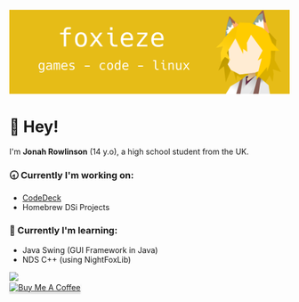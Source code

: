 ![Banner Image (Senko San)](https://raw.githubusercontent.com/foxieze/foxieze/main/foxeze.png)

# 👋 Hey!
I'm **Jonah Rowlinson** (14 y.o), a high school student from the UK.

### 🕣 Currently I'm working on:
- [CodeDeck](https://github.com/foxieze/CodeDeck)
- Homebrew DSi Projects

### 🏫 Currently I'm learning:
- Java Swing (GUI Framework in Java)
- NDS C++ (using NightFoxLib)

<img src="https://img.shields.io/static/v1?label=Discord&message=foxieze%234048&color=7289da&style=flat-square" />
</br>
<a href="https://www.buymeacoffee.com/foxieze" target="_blank"><img src="https://www.buymeacoffee.com/assets/img/custom_images/orange_img.png" alt="Buy Me A Coffee" style="height: 41px !important;width: 174px !important;box-shadow: 0px 3px 2px 0px rgba(190, 190, 190, 0.5) !important;-webkit-box-shadow: 0px 3px 2px 0px rgba(190, 190, 190, 0.5) !important;" ></a>
